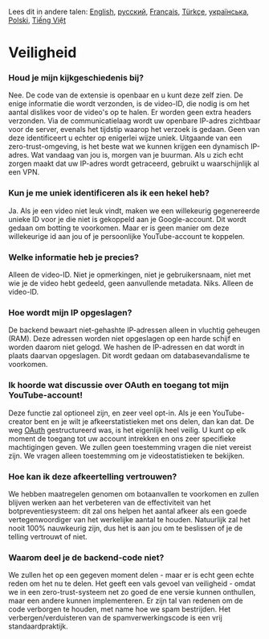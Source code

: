 Lees dit in andere talen: [English](SECURITY_FAQ.md), [русский](SECURITY-FAQru.md), [Français](SECURITY-FAQfr.md), [Türkçe](SECURITY-FAQtr.md), [українська](SECURITY-FAQuk.md), [Polski](SECURITY-FAQpl.md), [Tiếng Việt](SECURITY-FAQvi.md)

# Veiligheid

### Houd je mijn kijkgeschiedenis bij?

Nee. De code van de extensie is openbaar en u kunt deze zelf zien. De enige informatie die wordt verzonden, is de video-ID, die 
nodig is om het aantal dislikes voor de video's op te halen. Er worden geen extra headers verzonden. Via de communicatielaag 
wordt uw openbare IP-adres zichtbaar voor de server, evenals het tijdstip waarop het verzoek is gedaan. Geen van deze 
identificeert u echter op enigerlei wijze uniek. Uitgaande van een zero-trust-omgeving, is het beste wat we kunnen krijgen een 
dynamisch IP-adres. Wat vandaag van jou is, morgen van je buurman. Als u zich echt zorgen maakt dat uw IP-adres wordt 
getraceerd, gebruikt u waarschijnlijk al een VPN.

### Kun je me uniek identificeren als ik een hekel heb?

Ja. Als je een video niet leuk vindt, maken we een willekeurig gegenereerde unieke ID voor je die niet is gekoppeld aan je 
Google-account. Dit wordt gedaan om botting te voorkomen. Maar er is geen manier om deze willekeurige id aan jou of je 
persoonlijke YouTube-account te koppelen.

### Welke informatie heb je precies?

Alleen de video-ID. Niet je opmerkingen, niet je gebruikersnaam, niet met wie je de video hebt gedeeld, geen aanvullende 
metadata. Niks. Alleen de video-ID.

### Hoe wordt mijn IP opgeslagen?

De backend bewaart niet-gehashte IP-adressen alleen in vluchtig geheugen (RAM). Deze adressen worden niet opgeslagen op een 
harde schijf en worden daarom niet gelogd. We hashen de IP-adressen en dat wordt in plaats daarvan opgeslagen. Dit wordt gedaan
om databasevandalisme te voorkomen.

### Ik hoorde wat discussie over OAuth en toegang tot mijn YouTube-account!

Deze functie zal optioneel zijn, en zeer veel opt-in. Als je een YouTube-creator bent en je wilt je afkeerstatistieken met ons delen, dan kan dat. De weg [OAuth](https://en.wikipedia.org/wiki/OAuth#:~:text=but%20without%20giving%20them%20the%20passwords.) gestructureerd was, is het eigenlijk heel veilig. U kunt op elk moment de toegang tot uw account intrekken en ons zeer specifieke machtigingen geven. We zullen geen toestemming vragen die niet vereist zijn. We vragen alleen toestemming om je videostatistieken te bekijken.

### Hoe kan ik deze afkeertelling vertrouwen?

We hebben maatregelen genomen om botaanvallen te voorkomen en zullen blijven werken aan het verbeteren van de effectiviteit van het botpreventiesysteem: dit zal ons helpen het aantal afkeer als een goede vertegenwoordiger van het werkelijke aantal te houden. Natuurlijk zal het nooit 100% nauwkeurig zijn, dus het is aan jou om te beslissen of je de telling vertrouwt of niet.

### Waarom deel je de backend-code niet?

We zullen het op een gegeven moment delen - maar er is echt geen echte reden om het nu te delen. Het geeft een vals gevoel van veiligheid - omdat we in een zero-trust-systeem net zo goed de ene versie kunnen onthullen, maar een andere kunnen implementeren. Er zijn tal van redenen om de code verborgen te houden, met name hoe we spam bestrijden. Het verbergen/verduisteren van de spamverwerkingscode is een vrij standaardpraktijk.